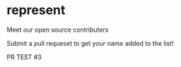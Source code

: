 # represent

Meet our open source contributers

Submit a pull requeset to get your name added to the list!

PR TEST #3
